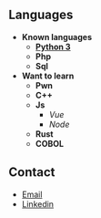 ## Languages
* <strong>Known languages</strong>
  * [<strong>Python 3</strong>](https://www.python.org/)
  * <strong>Php</strong>
  * <strong>Sql</strong>
* <strong>Want to learn</strong> 
  * <strong>Pwn</strong>
  * <strong>C++</strong>
  * <strong>Js</strong>
      * <i>Vue</i>
      * <i>Node</i>
  * <strong>Rust</strong>
  * <strong>COBOL</strong>

## Contact
* [Email](mailto:reece.harris98@protonmail.com) 
* [Linkedin](https://www.linkedin.com/in/reece-harris-3215b91bb/)

